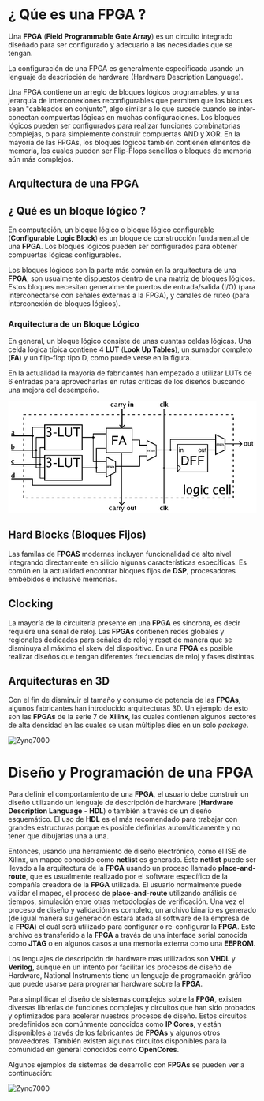 # ¿ Qúe es una FPGA ?

Una __FPGA__ (__Field Programmable Gate Array__) es un circuito integrado
diseñado para ser configurado y adecuarlo a las necesidades que se
tengan.

La configuración de una FPGA es generalmente especificada usando un
lenguaje de descripción de hardware (Hardware Description Language).

Una FPGA contiene un arreglo de bloques lógicos programables, y una
jerarquía de interconexiones reconfigurables que permiten que los
bloques sean "cableados en conjunto", algo similar a lo que sucede
cuando se inter-conectan compuertas lógicas en muchas configuraciones.
Los bloques lógicos pueden ser configurados para realizar funciones
combinatorias complejas, o para simplemente construir compuertas AND y
XOR. En la mayoría de las FPGAs, los bloques lógicos también contienen
elmentos de memoria, los cuales pueden ser Flip-Flops sencillos o
bloques de memoria aún más complejos.

## Arquitectura de una FPGA

## ¿ Qué es un bloque lógico ?

En computación, un bloque lógico o bloque lógico configurable
(__Configurable Logic Block__) es un bloque de construcción fundamental
de una __FPGA__. Los bloques lógicos pueden ser configurados para
obtener compuertas lógicas configurables.

Los bloques lógicos son la parte más común en la arquitectura de una
__FPGA__, son usualmente dispuestos dentro de una matriz de bloques
lógicos. Estos bloques necesitan generalmente puertos de entrada/salida
(I/O) (para interconectarse con señales externas a la FPGA), y canales
de ruteo (para interconexión de bloques lógicos).

### Arquitectura de un Bloque Lógico

En general, un bloque lógico consiste de unas cuantas celdas lógicas.
Una celda lógica típica contiene 4 __LUT__ (__Look Up Tables__), un
sumador completo (__FA__) y un flip-flop tipo D, como puede verse en la
figura.

En la actualidad la mayoría de fabricantes han empezado a utilizar LUTs
de 6 entradas para aprovecharlas en rutas críticas de los diseños
buscando una mejora del desempeño.

![Logic Cell](./images/FPGA_cell_example.png "Logic Cell")

## Hard Blocks (Bloques Fijos)

Las familas de __FPGAS__ modernas incluyen funcionalidad de alto nivel
integrando directamente en silicio algunas características específicas.
Es común en la actualidad encontrar bloques fijos de __DSP__,
procesadores embebidos e inclusive memorias.

## Clocking

La mayoría de la circuitería presente en una __FPGA__ es síncrona, es
decir requiere una señal de reloj. Las __FPGAs__ contienen redes
globales y regionales dedicadas para señales de reloj y reset de manera
que se disminuya al máximo el skew del dispositivo. En una __FPGA__ es
posible realizar diseños que tengan diferentes frecuencias de reloj y
fases distintas.

## Arquitecturas en 3D

Con el fin de disminuir el tamaño y consumo de potencia de las
__FPGAs__, algunos fabricantes han introducido arquitecturas 3D. Un
ejemplo de esto son las __FPGAs__ de la serie 7 de __Xilinx__, las
cuales contienen algunos sectores de alta densidad en las cuales se
usan múltiples dies en un solo _package_.

![Zynq7000](./images/zynq7000.jpg "Arquitectura de una tarjeta
de Desarrollo actual")

# Diseño y Programación de una __FPGA__

Para definir el comportamiento de una __FPGA__, el usuario debe
construir un diseño utilizando un lenguaje de descripción de hardware
(__Hardware Description Language__ - __HDL__) o también a través de un
diseño esquemático. El uso de __HDL__ es el más recomendado para
trabajar con grandes estructuras porque es posible definirlas
automáticamente y no tener que dibujarlas una a una.

Entonces, usando una herramiento de diseño electrónico, como el ISE de
Xilinx, un mapeo conocido como __netlist__ es generado. Éste __netlist__
puede ser llevado a la arquitectura de la __FPGA__ usando un proceso
llamado __place-and-route__, que es usualmente realizado por el software
específico de la compañía creadora de la __FPGA__ utilizada. El usuario
normalmente puede validar el mapeo, el proceso de __place-and-route__
utilizando análisis de tiempos, simulación entre otras metodologías de
verificación. Una vez el proceso de diseño y validación es completo, un
archivo binario es generado (de igual manera su generación estará atada
al software de la empresa de la __FPGA__) el cuál será utilizado para
configurar o re-configurar la __FPGA__. Este archivo es transferido a la
__FPGA__ a través de una interface serial conocida como __JTAG__ o en
algunos casos a una memoria externa como una __EEPROM__.

Los lenguajes de descripción de hardware mas utilizados son __VHDL__ y
__Verilog__, aunque en un intento por facilitar los procesos de diseño
de Hardware, National Instruments tiene un lenguaje de programación
gráfico que puede usarse para programar hardware sobre la __FPGA__.

Para simplificar el diseño de sistemas complejos sobre la __FPGA__,
existen diversas librerías de funciones complejas y circuitos que han
sido probados y optimizados para acelerar nuestros procesos de diseño.
Estos circuitos predefinidos son comúnmente conocidos como __IP Cores__,
y están disponibles a través de los fabricantes de __FPGAs__ y algunos
otros proveedores. También existen algunos circuitos disponibles para la
comunidad en general conocidos como __OpenCores__.

Algunos ejemplos de sistemas de desarrollo con __FPGAs__ se pueden ver a
continuación:


![Zynq7000](./images/zynq7000.jpg "Arquitectura de una tarjeta
de Desarrollo actual")

